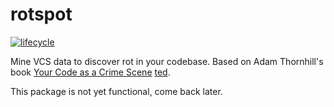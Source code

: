 # rotspot

[![lifecycle](https://img.shields.io/badge/lifecycle-experimental-orange.svg)](https://www.tidyverse.org/lifecycle/#experimental)

Mine VCS data to discover rot in your codebase. Based on Adam 
Thornhill's book [Your Code as a Crime Scene]([https://pragprog.com/book/atcrime/your-code-as-a-crime-scene])
[ted](https://www.youtube.com/watch?v=qJ_hplxTYJw).

This package is not yet functional, come back later.

